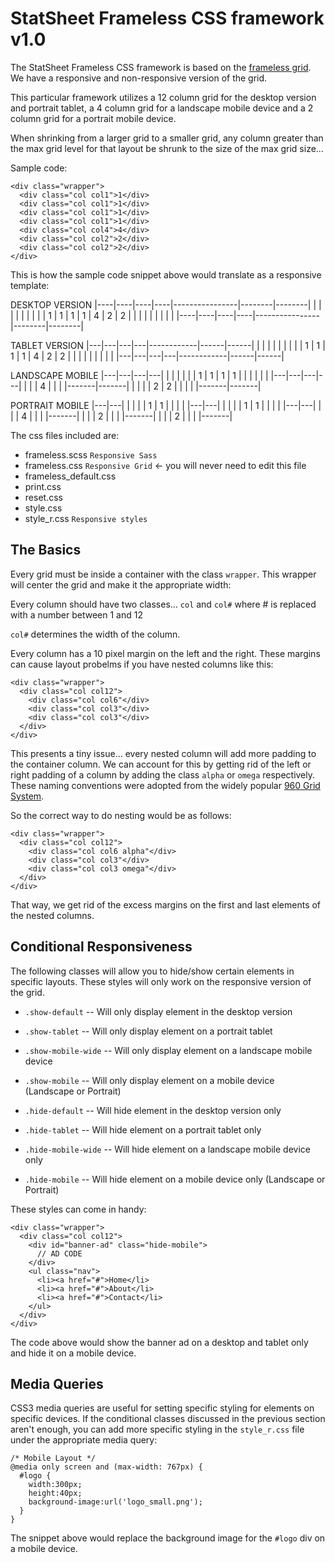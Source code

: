 StatSheet Frameless CSS framework v1.0
======================================

The StatSheet Frameless CSS framework is based on the [frameless grid](https://github.com/jonikorpi/Frameless/blob/master/frameless.scss). We have a responsive and non-responsive version of the grid.  

This particular framework utilizes a 12 column grid for the desktop version and portrait tablet, a 4 column grid for a landscape mobile device and a 2 column grid for a portrait mobile device.  

When shrinking from a larger grid to a smaller grid, any column greater than the max grid level for that layout be shrunk to the size of the max grid size...  

Sample code:  
```
<div class="wrapper">
  <div class="col col1">1</div>
  <div class="col col1">1</div>
  <div class="col col1">1</div>
  <div class="col col1">1</div>
  <div class="col col4">4</div>
  <div class="col col2">2</div>
  <div class="col col2">2</div>
</div>
```
  
This is how the sample code snippet above would translate as a responsive template:

DESKTOP VERSION
|----|----|----|----|----------------|--------|--------|
|    |    |    |    |                |        |        |
| 1  | 1  | 1  | 1  |        4       |    2   |    2   |
|    |    |    |    |                |        |        |
|----|----|----|----|----------------|--------|--------|

TABLET VERSION
|---|---|---|---|------------|------|------|
|   |   |   |   |            |      |      |
| 1 | 1 | 1 | 1 |     4      |  2   |   2  |
|   |   |   |   |            |      |      |
|---|---|---|---|------------|------|------|

LANDSCAPE MOBILE
|---|---|---|---|
|   |   |   |   |
| 1 | 1 | 1 | 1 |
|   |   |   |   |
|---|---|---|---|
|               |
|       4       |
|               |
|-------|-------|
|       |       |
|   2   |   2   |
|       |       |
|-------|-------|

PORTRAIT MOBILE
|---|---|
|   |   |
| 1 | 1 |
|   |   |
|---|---|
|   |   |
| 1 | 1 |
|   |   |
|---|---|
|       |
|   4   |
|       |
|-------|
|       |
|   2   |
|       |
|-------|
|       |
|   2   |
|       |
|-------|


The css files included are:  

* frameless.scss `Responsive Sass`
* frameless.css `Responsive Grid` <- you will never need to edit this file
* frameless_default.css
* print.css
* reset.css
* style.css
* style_r.css `Responsive styles`


The Basics
-----
Every grid must be inside a container with the class `wrapper`. This wrapper will center the grid and make it the appropriate width:  

Every column should have two classes... `col` and `col#` where # is replaced with a number between 1 and 12  

`col#` determines the width of the column.  

Every column has a 10 pixel margin on the left and the right.  These margins can cause layout probelms if you have nested columns like this:  
```
<div class="wrapper">
  <div class="col col12">
    <div class="col col6"</div>
    <div class="col col3"</div>
    <div class="col col3"</div>
  </div>
</div>
```
This presents a tiny issue... every nested column will add more padding to the container column.  We can account for this by getting rid of the left or right padding of a column by adding the class `alpha` or `omega` respectively. These naming conventions were adopted from the widely popular [960 Grid System](http://www.960.gs).  

So the correct way to do nesting would be as follows:  
```
<div class="wrapper">
  <div class="col col12">
    <div class="col col6 alpha"</div>
    <div class="col col3"</div>
    <div class="col col3 omega"</div>
  </div>
</div>
```
That way, we get rid of the excess margins on the first and last elements of the nested columns.  

Conditional Responsiveness
----
The following classes will allow you to hide/show certain elements in specific layouts. These styles will only work on the responsive version of the grid.  

* `.show-default` -- Will only display element in the desktop version
* `.show-tablet` -- Will only display element on a portrait tablet
* `.show-mobile-wide` -- Will only display element on a landscape mobile device
* `.show-mobile` -- Will only display element on a mobile device (Landscape or Portrait)

* `.hide-default` -- Will hide element in the desktop version only
* `.hide-tablet` -- Will hide element on a portrait tablet only
* `.hide-mobile-wide` -- Will hide element on a landscape mobile device only
* `.hide-mobile` -- Will hide element on a mobile device only (Landscape or Portrait)

These styles can come in handy:
```
<div class="wrapper">
  <div class="col col12">
    <div id="banner-ad" class="hide-mobile">
      // AD CODE
    </div>
    <ul class="nav">
      <li><a href="#">Home</li>
      <li><a href="#">About</li>
      <li><a href="#">Contact</li>
    </ul>
  </div>
</div>
```
The code above would show the banner ad on a desktop and tablet only and hide it on a mobile device.  

Media Queries
-----
CSS3 media queries are useful for setting specific styling for elements on specific devices.  If the conditional classes discussed in the previous section aren't enough, you can add more specific styling in the `style_r.css` file under the appropriate media query:  
```
/* Mobile Layout */
@media only screen and (max-width: 767px) {
  #logo {
    width:300px;
    height:40px;
    background-image:url('logo_small.png');
  }
}
```

The snippet above would replace the background image for the `#logo` div on a mobile device.
